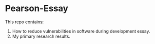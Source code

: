 # Pearson-Essay

This repo contains:

1. How to reduce vulnerabilities in software during development essay.
2. My primary research results.
